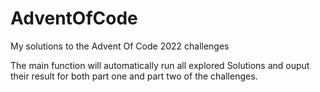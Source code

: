 # AdventOfCode
My solutions to the Advent Of Code 2022 challenges

The main function will automatically run all explored Solutions and ouput their result for both part one and part two of the challenges.
